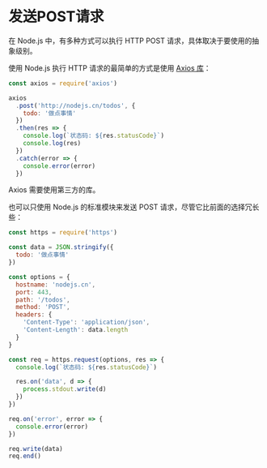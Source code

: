 # 发送POST请求

在 Node.js 中，有多种方式可以执行 HTTP POST 请求，具体取决于要使用的抽象级别。

使用 Node.js 执行 HTTP 请求的最简单的方式是使用 [Axios 库](https://github.com/axios/axios)：

```javascript
const axios = require('axios')

axios
  .post('http://nodejs.cn/todos', {
    todo: '做点事情'
  })
  .then(res => {
    console.log(`状态码: ${res.statusCode}`)
    console.log(res)
  })
  .catch(error => {
    console.error(error)
  })
```

Axios 需要使用第三方的库。

也可以只使用 Node.js 的标准模块来发送 POST 请求，尽管它比前面的选择冗长些：

```javascript
const https = require('https')

const data = JSON.stringify({
  todo: '做点事情'
})

const options = {
  hostname: 'nodejs.cn',
  port: 443,
  path: '/todos',
  method: 'POST',
  headers: {
    'Content-Type': 'application/json',
    'Content-Length': data.length
  }
}

const req = https.request(options, res => {
  console.log(`状态码: ${res.statusCode}`)

  res.on('data', d => {
    process.stdout.write(d)
  })
})

req.on('error', error => {
  console.error(error)
})

req.write(data)
req.end()
```